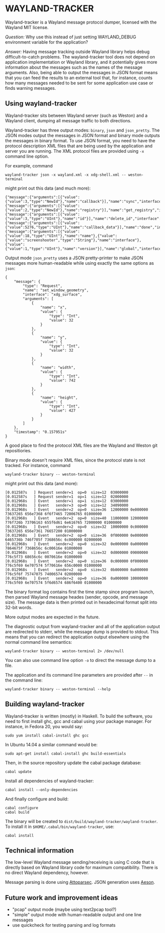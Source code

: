 WAYLAND-TRACKER
===============

Wayland-tracker is a Wayland message protocol dumper, licensed with the Wayland
MIT license.

*Question:* Why use this instead of just setting WAYLAND_DEBUG environment
variable for the application?

*Answer:* Having message tracking outside Wayland library helps debug
difficult-to-catch problems. The wayland-tracker tool does not depend on
application implementation or Wayland library, and it potentially gives more
information about the messages such as the names of the message arguments. Also,
being able to output the messages in JSON format means that you can feed the
results to an external tool that, for instance, counts how many messages needed
to be sent for some application use case or finds warning messages.

Using wayland-tracker
---------------------

Wayland-tracker sits between Wayland server (such as Weston) and a Wayland
client, dumping all message traffic to both directions.

Wayland-tracker has three output modes: `binary`, `json` and `json_pretty`. The
JSON modes output the messages in JSON format and binary mode outputs the
messages in binary format. To use JSON format, you need to have the protocol
description XML files that are being used by the application and server you are
running. The XML protocol files are provided using `-x` command line option.

For example, command

    wayland-tracker json -x wayland.xml -x xdg-shell.xml -- weston-terminal

might print out this data (and much more):

    {"message":{"arguments":[{"value":{"value":3,"type":"NewId"},"name":"callback"}],"name":"sync","interface":"wl_display","type":"Request"},"timestamp":"0.112595s"}
    {"message":{"arguments":[{"value":{"value":2,"type":"NewId"},"name":"registry"}],"name":"get_registry","interface":"wl_display","type":"Request"},"timestamp":"0.112595s"}
    {"message":{"arguments":[{"value":{"value":3,"type":"UInt"},"name":"id"}],"name":"delete_id","interface":"wl_display","type":"Event"},"timestamp":"0.112988s"}
    {"message":{"arguments":[{"value":{"value":5276,"type":"UInt"},"name":"callback_data"}],"name":"done","interface":"wl_callback","type":"Event"},"timestamp":"0.112988s"}
    {"message":{"arguments":[{"value":{"value":18,"type":"UInt"},"name":"name"},{"value":{"value":"screenshooter","type":"String"},"name":"interface"},{"value":{"value":1,"type":"UInt"},"name":"version"}],"name":"global","interface":"wl_registry","type":"Event"},"timestamp":"0.112988s"}

Output mode `json_pretty` uses a JSON pretty-printer to make JSON messages more
human-readable while using exactly the same options as `json`:

    {
        "message": {
            "type": "Request",
            "name": "set_window_geometry",
            "interface": "xdg_surface",
            "arguments": [
                {
                    "name": "x",
                    "value": {
                        "type": "Int",
                        "value": 32
                    }
                },
                {
                    "name": "y",
                    "value": {
                        "type": "Int",
                        "value": 32
                    }
                },
                {
                    "name": "width",
                    "value": {
                        "type": "Int",
                        "value": 742
                    }
                },
                {
                    "name": "height",
                    "value": {
                        "type": "Int",
                        "value": 427
                    }
                }
            ]
        },
        "timestamp": "0.157951s"
    }

A good place to find the protocol XML files are the Wayland and Weston git
repositiories.

Binary mode doesn't require XML files, since the protocol state is not
tracked. For instance, command

    wayland-tracker binary -- weston-terminal

might print out this data (and more):

    [0.012587s   ] Request sender=1  op=0  size=12  03000000
    [0.012587s   ] Request sender=1  op=1  size=12  02000000
    [0.012968s   ] Event   sender=1  op=1  size=12  03000000
    [0.012968s   ] Event   sender=3  op=0  size=12  34090000
    [0.012968s   ] Event   sender=2  op=0  size=36  12000000 0e000000 73637265 656e7368 6f6f7465 72006765 01000000
    [0.012968s   ] Event   sender=2  op=0  size=40  11000000 12000000 776f726b 73706163 655f6d61 6e616765 72000000 01000000
    [0.012968s   ] Event   sender=2  op=0  size=32  10000000 0c000000 73637265 656e7361 76657200 01000000
    [0.012968s   ] Event   sender=2  op=0  size=36  0f000000 0e000000 6465736b 746f705f 7368656c 6c000000 02000000
    [0.012968s   ] Event   sender=2  op=0  size=32  0e000000 0a000000 7864675f 7368656c 6c00616e 01000000
    [0.012968s   ] Event   sender=2  op=0  size=32  0d000000 09000000 776c5f73 68656c6c 0070616e 01000000
    [0.012968s   ] Event   sender=2  op=0  size=36  0c000000 0f000000 776c5f69 6e707574 5f70616e 656c0000 01000000
    [0.012968s   ] Event   sender=2  op=0  size=32  0b000000 0a000000 776c5f6f 75747075 74006574 02000000
    [0.012968s   ] Event   sender=2  op=0  size=36  0a000000 10000000 776c5f69 6e707574 5f6d6574 686f6400 01000000

The binary format log contains first the time stamp since program launch, then
parsed Wayland message heades (sender, opcode, and message size). The message
data is then printed out in hexadecimal format split into 32-bit words.

More output modes are expected in the future.

The diagnostic output from wayland-tracker and all of the application output are
redirected to stderr, while the message dump is provided to stdout. This means
that you can redirect the application output elsewhere using the normal command
line semantics:

    wayland-tracker binary -- weston-terminal 2> /dev/null

You can also use command line option `-o` to direct the message dump to a file.

The application and its command line parameters are provided after `--` in the
command line:

    wayland-tracker binary -- weston-terminal --help

Building wayland-tracker
------------------------

Wayland-tracker is written (mostly) in Haskell. To build the software, you need
to first install ghc, gcc and cabal using your package manager. For instance, in
Fedora 20, you would say:

    sudo yum install cabal-install ghc gcc

In Ubuntu 14.04 a similar command would be:

    sudo apt-get install cabal-install ghc build-essentials

Then, in the source repository update the cabal package database:

    cabal update

Install all dependencies of wayland-tracker:

    cabal install --only-dependencies

And finally configure and build:

    cabal configure
    cabal build

The binary will be created to `dist/build/wayland-tracker/wayland-tracker`. To
install it in `$HOME/.cabal/bin/wayland-tracker`, use:

    cabal install

Technical information
---------------------

The low-level Wayland message sending/receiving is using C code that is directly
based on Wayland library code for maximum compatibility. There is no direct
Wayland dependency, however.

Message parsing is done using [Attoparsec](https://github.com/bos/attoparsec).
JSON generation uses [Aeson](https://github.com/bos/aeson).

Future work and improvement ideas
---------------------------------

* "pcap" output mode (maybe using text2pcap tool?)
* "simple" output mode with human-readable output and one line messages
* use quickcheck for testing parsing and log formats

